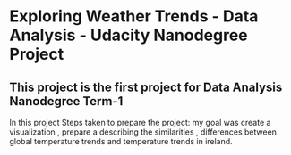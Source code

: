 # Exploring Weather Trends - Data Analysis - Udacity Nanodegree Project
## This project is the first project for Data Analysis Nanodegree Term-1

In this project Steps taken to prepare the project: my goal was create a visualization , prepare a describing the similarities , differences between global temperature trends and temperature trends in ireland.

